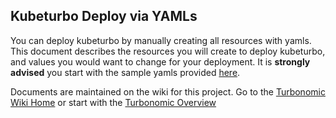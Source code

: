 ## Kubeturbo Deploy via YAMLs

You can deploy kubeturbo by manually creating all resources with yamls. This document describes the resources you will create to deploy kubeturbo, and values you would want to change for your deployment.  It is **strongly advised** you start with the sample yamls provided [here](https://github.com/turbonomic/kubeturbo/tree/master/deploy/kubeturbo_yamls).

Documents are maintained on the wiki for this project.  Go to the [Turbonomic Wiki Home](https://github.com/turbonomic/kubeturbo/wiki) or start with the [Turbonomic Overview](https://github.com/turbonomic/kubeturbo/wiki/Overview)
